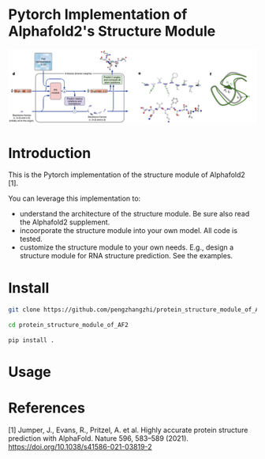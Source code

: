 # Pytorch Implementation of Alphafold2's Structure Module 
![structure_module](figures/structure_module.png)
# Introduction

This is the Pytorch implementation of the structure module of Alphafold2 [1].
    
You can leverage this implementation to:

- understand the architecture of the structure module. Be sure also read the Alphafold2 supplement.
- incoorporate the structure module into your own model. All code is tested. 
- customize the structure module to your own needs. E.g., design a structure module for RNA structure prediction. See the examples.

# Install 



```bash
git clone https://github.com/pengzhangzhi/protein_structure_module_of_AF2.git
```
```bash
cd protein_structure_module_of_AF2
```

```python
pip install .
```


# Usage


# References

[1] Jumper, J., Evans, R., Pritzel, A. et al. Highly accurate protein structure prediction with AlphaFold. Nature 596, 583–589 (2021). https://doi.org/10.1038/s41586-021-03819-2


